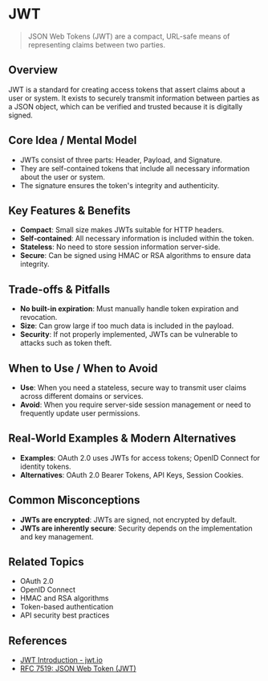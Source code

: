 # JWT

> JSON Web Tokens (JWT) are a compact, URL-safe means of representing claims between two parties.

## Overview
JWT is a standard for creating access tokens that assert claims about a user or system. It exists to securely transmit information between parties as a JSON object, which can be verified and trusted because it is digitally signed.

## Core Idea / Mental Model
- JWTs consist of three parts: Header, Payload, and Signature.
- They are self-contained tokens that include all necessary information about the user or system.
- The signature ensures the token's integrity and authenticity.

## Key Features & Benefits
- **Compact**: Small size makes JWTs suitable for HTTP headers.
- **Self-contained**: All necessary information is included within the token.
- **Stateless**: No need to store session information server-side.
- **Secure**: Can be signed using HMAC or RSA algorithms to ensure data integrity.

## Trade-offs & Pitfalls
- **No built-in expiration**: Must manually handle token expiration and revocation.
- **Size**: Can grow large if too much data is included in the payload.
- **Security**: If not properly implemented, JWTs can be vulnerable to attacks such as token theft.

## When to Use / When to Avoid
- **Use**: When you need a stateless, secure way to transmit user claims across different domains or services.
- **Avoid**: When you require server-side session management or need to frequently update user permissions.

## Real-World Examples & Modern Alternatives
- **Examples**: OAuth 2.0 uses JWTs for access tokens; OpenID Connect for identity tokens.
- **Alternatives**: OAuth 2.0 Bearer Tokens, API Keys, Session Cookies.

## Common Misconceptions
- **JWTs are encrypted**: JWTs are signed, not encrypted by default.
- **JWTs are inherently secure**: Security depends on the implementation and key management.

## Related Topics
- OAuth 2.0
- OpenID Connect
- HMAC and RSA algorithms
- Token-based authentication
- API security best practices

## References
- [JWT Introduction - jwt.io](https://jwt.io/introduction/)
- [RFC 7519: JSON Web Token (JWT)](https://datatracker.ietf.org/doc/html/rfc7519)